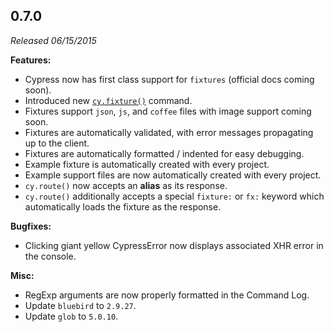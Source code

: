 ## 0.7.0

_Released 06/15/2015_

**Features:**

- Cypress now has first class support for `fixtures` (official docs coming
  soon).
- Introduced new [`cy.fixture()`](/api/commands/fixture) command.
- Fixtures support `json`, `js`, and `coffee` files with image support coming
  soon.
- Fixtures are automatically validated, with error messages propagating up to
  the client.
- Fixtures are automatically formatted / indented for easy debugging.
- Example fixture is automatically created with every project.
- Example support files are now automatically created with every project.
- `cy.route()` now accepts an **alias** as its response.
- `cy.route()` additionally accepts a special `fixture:` or `fx:` keyword which
  automatically loads the fixture as the response.

**Bugfixes:**

- Clicking giant yellow CypressError now displays associated XHR error in the
  console.

**Misc:**

- RegExp arguments are now properly formatted in the Command Log.
- Update `bluebird` to `2.9.27`.
- Update `glob` to `5.0.10`.
